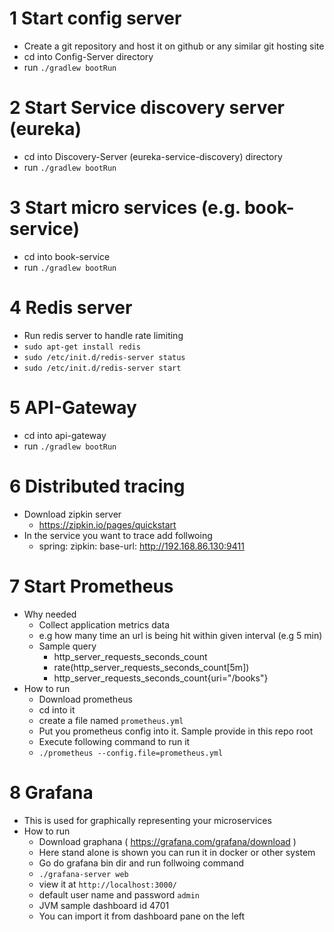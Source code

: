 # 1 Start config server

- Create a git repository and host it on github or any similar git hosting site
- cd into Config-Server directory
- run `./gradlew bootRun`

# 2 Start Service discovery server (eureka)
- cd into Discovery-Server (eureka-service-discovery) directory
- run `./gradlew bootRun`

# 3 Start micro services (e.g. book-service)
- cd into book-service
- run `./gradlew bootRun`

# 4 Redis server
- Run redis server to handle rate limiting
- `sudo apt-get install redis`
- `sudo /etc/init.d/redis-server status`
- `sudo /etc/init.d/redis-server start`


# 5 API-Gateway
- cd into api-gateway
- run `./gradlew bootRun`

# 6 Distributed tracing
- Download zipkin server
  - https://zipkin.io/pages/quickstart
- In the service you want to trace add follwoing
  - spring:
      zipkin:
        base-url: http://192.168.86.130:9411

# 7 Start Prometheus
- Why needed
  - Collect application metrics data 
  - e.g how many time an url is being hit within given interval (e.g 5 min)
  - Sample query
    - http_server_requests_seconds_count
    - rate(http_server_requests_seconds_count[5m])
    - http_server_requests_seconds_count{uri="/books"}
- How to run
  - Download prometheus
  - cd into it
  - create a file named `prometheus.yml`
  - Put you prometheus config into it. Sample provide in this repo root 
  - Execute following command to run it
  - `./prometheus --config.file=prometheus.yml`


# 8 Grafana
- This is used for graphically representing your microservices
- How to run
  - Download graphana ( https://grafana.com/grafana/download )
  - Here stand alone is shown you can run it in docker or other system
  - Go do grafana bin dir and run follwoing command
  - `./grafana-server web`
  - view it at `http://localhost:3000/`
  - default user name and password `admin`
  - JVM sample dashboard id 4701
  - You can import it from dashboard pane on the left



